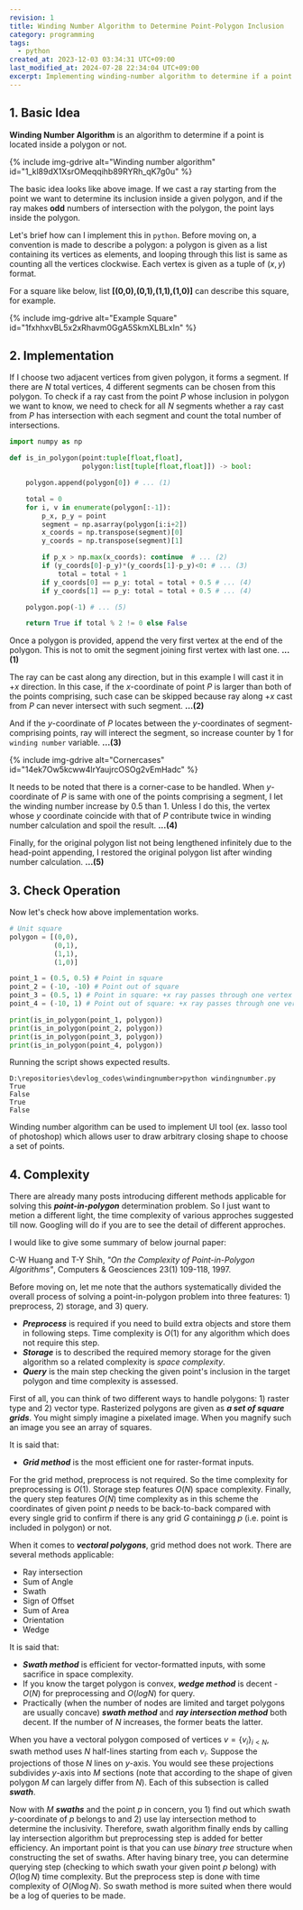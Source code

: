 ```yaml
---
revision: 1
title: Winding Number Algorithm to Determine Point-Polygon Inclusion
category: programming
tags:
  - python
created_at: 2023-12-03 03:34:31 UTC+09:00
last_modified_at: 2024-07-28 22:34:04 UTC+09:00
excerpt: Implementing winding-number algorithm to determine if a point is placed inside a polygon
---
```


## 1. Basic Idea

**Winding Number Algorithm** is an algorithm to determine if a point is located inside a polygon or not.

{% include img-gdrive alt="Winding number algorithm" id="1_kl89dX1XsrOMeqqihb89RYRh_qK7g0u" %}

The basic idea looks like above image.  If we cast a ray starting from the point we want to determine its inclusion inside a given polygon, and if the ray makes **odd** numbers of intersection with the polygon, the point lays inside the polygon.

Let's brief how can I implement this in `python`.  Before moving on, a convention is made to describe a polygon: a polygon is given as a list containing its vertices as elements, and looping through this list is same as counting all the vertices clockwise.  Each vertex is given as a tuple of $(x, y)$  format.

For a square like below,  list **[(0,0),(0,1),(1,1),(1,0)]** can describe this square, for example.

{% include img-gdrive alt="Example Square" id="1fxhhxvBL5x2xRhavm0GgA5SkmXLBLxIn" %}

## 2. Implementation

If I choose two adjacent vertices from given polygon, it forms a segment.  If there are $N$ total vertices, 4 different segments can be chosen from this polygon.  To check if a ray cast from the point $P$ whose inclusion in polygon we want to know, we need to check for all $N$ segments whether a ray cast from $P$ has intersection with each segment and count the total number of intersections. 

```python
import numpy as np

def is_in_polygon(point:tuple[float,float],
                  polygon:list[tuple[float,float]]) -> bool:

    polygon.append(polygon[0]) # ... (1)

    total = 0
    for i, v in enumerate(polygon[:-1]):
        p_x, p_y = point
        segment = np.asarray(polygon[i:i+2])
        x_coords = np.transpose(segment)[0]
        y_coords = np.transpose(segment)[1]

        if p_x > np.max(x_coords): continue  # ... (2)
        if (y_coords[0]-p_y)*(y_coords[1]-p_y)<0: # ... (3)
            total = total + 1
        if y_coords[0] == p_y: total = total + 0.5 # ... (4)
        if y_coords[1] == p_y: total = total + 0.5 # ... (4)

    polygon.pop(-1) # ... (5)

    return True if total % 2 != 0 else False
```

Once a polygon is provided, append the very first vertex at the end of the polygon.  This is not to omit the segment joining first vertex with last one. **...(1)**

The ray can be cast along any direction, but in this example I will cast it in $+x$ direction.  In this case, if the $x$-coordinate of point $P$ is larger than both of the points comprising, such case can be skipped because ray along $+x$ cast from $P$ can never intersect with such segment. **...(2)**

And if the $y$-coordinate of $P$ locates between the $y$-coordinates of segment-comprising points, ray will interect the segment, so increase counter by 1 for `winding number` variable. **...(3)**

{% include img-gdrive alt="Cornercases" id="14ek7Ow5kcww4lrYaujrcOSOg2vEmHadc" %}

It needs to be noted that there is a corner-case to be handled.  When $y$-coordinate of $P$ is same with one of the points comprising a segment, I let the winding number increase by 0.5 than 1.  Unless I do this, the vertex whose $y$ coordinate coincide with that of $P$ contribute twice in winding number calculation and spoil the result. **...(4)**

Finally, for the original polygon list not being lengthened infinitely due to the head-point appending, I restored the original polygon list after winding number calculation. **...(5)**

## 3. Check Operation

Now let's check how above implementation works.

```python
# Unit square
polygon = [(0,0),
           (0,1),
           (1,1),
           (1,0)]

point_1 = (0.5, 0.5) # Point in square
point_2 = (-10, -10) # Point out of square
point_3 = (0.5, 1) # Point in square: +x ray passes through one vertex
point_4 = (-10, 1) # Point out of square: +x ray passes through one vertex

print(is_in_polygon(point_1, polygon))
print(is_in_polygon(point_2, polygon))
print(is_in_polygon(point_3, polygon))
print(is_in_polygon(point_4, polygon))
```

Running the script shows expected results.

```
D:\repositories\devlog_codes\windingnumber>python windingnumber.py
True
False
True
False
```

Winding number algorithm can be used to implement UI tool (ex. lasso tool of photoshop) which allows user to draw arbitrary closing shape to choose a set of points.

## 4. Complexity

There are already many posts introducing different methods applicable for solving this ***point-in-polygon*** determination problem.  So I just want to metion a different light, the time complexity of various approches suggested till now.  Googling will do if you are to see the detail of different approches.

I would like to give some summary of below journal paper:

C-W Huang and T-Y Shih, *"On the Complexity of Point-in-Polygon Algorithms"*, Computers & Geosciences 23(1) 109-118, 1997.

Before moving on, let me note that the authors systematically divided the overall process of solving a point-in-polygon problem into three features: 1) preprocess, 2) storage, and 3) query. 

- ***Preprocess*** is required if you need to build extra objects and store them in following steps.  Time complexity is $O(1)$ for any algorithm which does not require this step.
- ***Storage*** is to described the required memory storage for the given algorithm so a related complexity is *space complexity*.
- ***Query*** is the main step checking the given point's inclusion in the target polygon and time complexity is assessed.

First of all, you can think of two different ways to handle polygons: 1) raster type and 2) vector type.  Rasterized polygons are given as ***a set of square grids***.  You might simply imagine a pixelated image.  When you magnify such an image you see an array of squares.

It is said that:
- ***Grid method*** is the most efficient one for raster-format inputs.

For the grid method, preprocess is not required.  So the time complexity for preprocessing is $O(1)$.  Storage step features $O(N)$ space complexity.  Finally, the query step features $O(N)$ time complexity as in this scheme the coordinates of given point $p$ needs to be back-to-back compared with every single grid to confirm if there is any grid $G$ containingg $p$ (i.e. point is included in polygon) or not.

When it comes to ***vectoral polygons***, grid method does not work.  There are several methods applicable:

- Ray intersection
- Sum of Angle
- Swath
- Sign of Offset
- Sum of Area
- Orientation
- Wedge

It is said that:
- ***Swath method*** is efficient for vector-formatted inputs, with some sacrifice in space complexity.
- If you know the target polygon is convex, ***wedge method*** is decent - $O(N)$ for preprocessing and $O(logN)$ for query.
- Practically (when the number of nodes are limited and target polygons are usually concave) ***swath method*** and ***ray intersection method*** both decent.  If the number of $N$ increases, the former beats the latter.

When you have a vectoral polygon composed of vertices $v = \lbrace v_i\rbrace _{i<N}$, swath method uses $N$ half-lines starting from each $v_i$.  Suppose the projections of those $N$ lines on $y$-axis.  You would see these projections subdivides $y$-axis into $M$ sections (note that according to the shape of given polygon $M$ can largely differ from $N$).  Each of this subsection is called ***swath***.

Now with $M$ ***swaths*** and the point $p$ in concern, you 1) find out which swath $y$-coordinate of $p$ belongs to and 2) use lay intersection method to determine the inclusivity.  Therefore, swath algorithm finally ends by calling lay intersection algorithm but preprocessing step is added for better efficiency.  An important point is that you can use *binary tree* structure when constructing the set of swaths.  After having binary tree, you can determine querying step (checking to which swath your given point $p$ belong) with $O(\log N)$ time complexity.  But the preprocess step is done with time complexity of $O(N\log N)$.  So swath method is more suited when there would be a log of queries to be made.